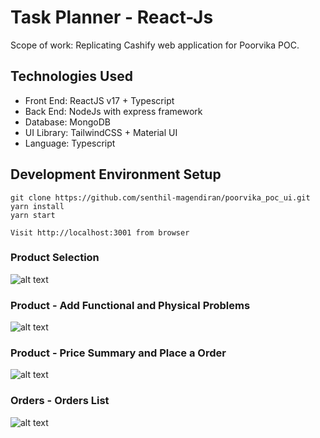 # Task Planner - React-Js

Scope of work: Replicating Cashify web application for Poorvika POC.

## Technologies Used
* Front End: ReactJS v17 + Typescript 
* Back End: NodeJs with express framework 
* Database: MongoDB
* UI Library: TailwindCSS + Material UI
* Language: Typescript

## Development Environment Setup
```
git clone https://github.com/senthil-magendiran/poorvika_poc_ui.git
yarn install
yarn start

Visit http://localhost:3001 from browser
```


### Product Selection
![alt text](https://firebasestorage.googleapis.com/v0/b/poorvika-17d96.appspot.com/o/Screenshot_127.png?alt=media&token=0d7d5095-83d1-41b9-8fac-41d68a40d889)

### Product - Add Functional and Physical Problems
![alt text](https://firebasestorage.googleapis.com/v0/b/poorvika-17d96.appspot.com/o/Screenshot_128.png?alt=media&token=a5d1489d-acb4-45cd-9b2c-4c8c2ed604e3)

### Product - Price Summary and Place a Order
![alt text](https://firebasestorage.googleapis.com/v0/b/poorvika-17d96.appspot.com/o/Screenshot_130.png?alt=media&token=6908910b-8fff-4a86-b3ce-c00196ddc7f8)

### Orders - Orders List
![alt text](https://firebasestorage.googleapis.com/v0/b/poorvika-17d96.appspot.com/o/Screenshot_131.png?alt=media&token=960d1c37-98f4-49c9-89da-0bfca26ef171)

